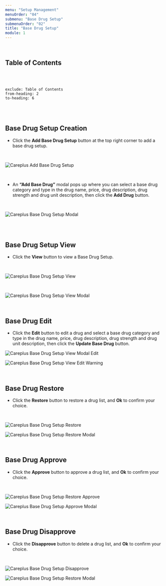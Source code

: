 ```yaml
---
menu: "Setup Management"
menuOrder: "04"
submenu: "Base Drug Setup"
submenuOrder: "02"
title: "Base Drug Setup"
module: 1
---
```


<br />

## Table of Contents

<br />
<br />

```toc
exclude: Table of Contents
from-heading: 2
to-heading: 6
```

<br />
<br />

## Base Drug Setup Creation

- Click the **Add Base Drug Setup** button at the top right corner to add a base drug setup.

<br />

![Careplus Add Base Drug Setup](images/CareplusAddBaseDrugSetup.png "Add Base Drug Setup")

<br />

- An **“Add Base Drug”** modal pops up where you can select a base drug category and type in the drug name, price, drug description, drug strength and drug unit description, then click the **Add Drug** button.

<br />

![Careplus Base Drug Setup Modal](images/CareplusAddBaseDrugSetupModal.png "Base Drug Setup Modal")

<br />
<br />

## Base Drug Setup View

- Click the **View** button to view a Base Drug Setup.

<br />

![Careplus Base Drug Setup View](images/CareplusAddBaseDrugSetupView.png "Base Drug Setup View")

<br />

![Careplus Base Drug Setup View Modal](images/CareplusBaseDrugSetupViewModal.png "Base Drug Setup View Modal")

<br />

## Base Drug Edit

- Click the **Edit** button to edit a drug and select a base drug category and type in the drug name, price, drug description, drug strength and drug unit description, then click the **Update Base Drug** button.
  <br />

![Careplus Base Drug Setup View Modal Edit](images/CareplusBaseDrugSetupViewModalEdit.png "Base Drug Setup View Modal Edit")

![Careplus Base Drug Setup View Edit Warning](images/CareplusBaseDrugSetupViewModalEditModal.png "Base Drug Setup View Edit Warning")

 <br />

## Base Drug Restore

- Click the **Restore** button to restore a drug list, and **Ok** to confirm your choice.

<br />

![Careplus Base Drug Setup Restore](images/CareplusBaseDrugSetupRestore.png "Base Drug Setup Restore")

![Careplus Base Drug Setup Restore Modal](images/CareplusBaseDrugSetupRestoreModal.png "Base Drug Setup Restore Modal")

<br />

## Base Drug Approve

- Click the **Approve** button to approve a drug list, and **Ok** to confirm your choice.

<br />

![Careplus Base Drug Setup Restore Approve](images/CareplusBaseDrugSetupApprove.png "Base Drug Setup Restore Approve")

![Careplus Base Drug Setup Approve Modal](images/CareplusBaseDrugSetupApproveModal.png "Base Drug Setup Approve Modal")

<br />

## Base Drug Disapprove

- Click the **Disapprove** button to delete a drug list, and **Ok** to confirm your choice.

<br />

![Careplus Base Drug Setup Disapprove](images/CareplusBaseDrugSetupDisapprove.png "Base Drug Setup Disapprove")

![Careplus Base Drug Setup Restore Modal](images/CareplusBaseDrugSetupDisapproveModal.png "Base Drug Setup Restore Modal")

<br />
